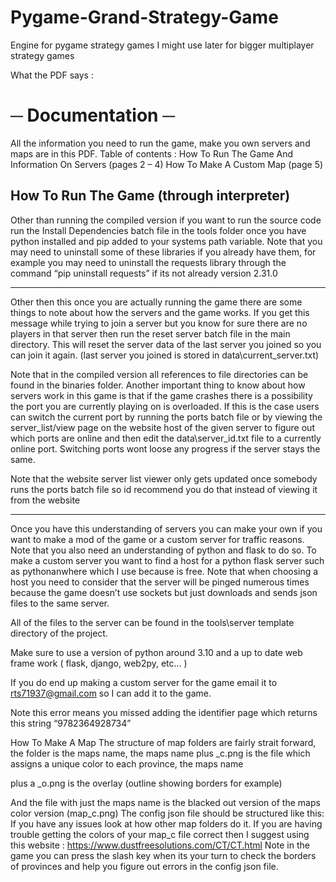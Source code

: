 # Pygame-Grand-Strategy-Game
Engine for pygame strategy games I might use later for bigger multiplayer strategy games

What the PDF says :

# ─ Documentation ─

All the information you need to run the game, make
you own servers and maps are in this PDF.
Table of contents :
How To Run The Game
And Information On Servers (pages 2 – 4)
How To Make A Custom Map (page 5)

## How To Run The Game (through interpreter)

Other than running the compiled version if you want to run
the source code run the Install Dependencies batch file in the
tools folder once you have python installed and pip added to
your systems path variable.
Note that you may need to uninstall some of these libraries if
you already have them, for example you may need to uninstall
the requests library through the command “pip uninstall
requests” if its not already version 2.31.0

________________

Other then this once you are actually running the game there
are some things to note about how the servers and the game
works.
If you get this message while trying to join a server but you
know for sure there are no players in that server then run the
reset server batch file in the main directory.
This will reset the server data
of the last server you joined so you
can join it again.
(last server you joined is stored in
data\current_server.txt)

Note that in the compiled version all references to file
directories can be found in the binaries folder.
Another important thing to know about how servers work in
this game is that if the game crashes there is a possibility the
port you are currently playing on is overloaded.
If this is the case users can switch the current port by running
the ports batch file or by viewing the server_list/view page on
the website host of the given server to figure out which ports
are online and then edit the data\server_id.txt file to a
currently online port.
Switching ports wont loose any progress if the server stays the
same.

Note that the website server list viewer only gets updated once
somebody runs the ports batch file so id recommend you do
that instead of viewing it from the website

________
Once you have this understanding of servers you can
make your own if you want to make a mod of the game or a
custom server for traffic reasons.
Note that you also need an understanding of python and flask
to do so.
To make a custom server you want to find a host for a python
flask server such as pythonanwhere which I use because is
free.
Note that when choosing a host you need to consider that the
server will be pinged numerous times because the game
doesn’t use sockets but just downloads and sends json files to
the same server.

All of the files to the server can be
found in the tools\server template
directory of the project.

Make sure to use a version of python
around 3.10 and a up to date web frame
work ( flask, django, web2py, etc… )

If you do end up making a custom server for the game email it
to rts71937@gmail.com so I can add it to the game.

Note this error means you
missed adding the identifier
page which returns this
string “9782364928734”

How To Make A Map
The structure of map folders are fairly strait forward, the
folder is the maps name, the maps name plus _c.png is the file
which assigns a unique color to each province, the maps name

plus a _o.png is the overlay (outline showing borders for
example)

And the file with just the maps name is the blacked out
version of the maps color version (map_c.png)
The config json file should be structured like this:
If you have any issues look at how other map folders do it.
If you are having trouble getting the colors of your map_c file
correct then I suggest using this website :
https://www.dustfreesolutions.com/CT/CT.html
Note in the game you can
press the slash key when its
your turn to check the
borders of provinces and
help you figure out errors in
the config json file.
